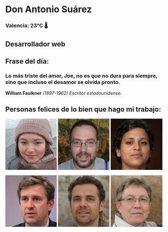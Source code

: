 # Don Antonio Suárez
### Valencia:  23°C 🌡️
## Desarrollador web
## Frase del día:
<!-- START QUOTE -->
### Lo más triste del amor, Joe, no es que no dura para siempre, sino que incluso el desamor se olvida pronto.
**William Faulkner** *(1897-1962) Escritor estadounidense.*
<!-- END QUOTE -->






## Personas felices de lo bien que hago mi trabajo:

<p float="left">
  <img src="src/image_0.png" width="32%" />
  <img src="src/image_1.png" width="32%" /> 
  <img src="src/image_2.png" width="32%" />
</p>
<p float="left">
  <img src="src/image_3.png" width="32%" />
  <img src="src/image_4.png" width="32%" /> 
  <img src="src/image_5.png" width="32%" />
</p>
